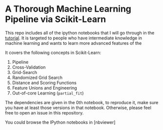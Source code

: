 A Thorough Machine Learning Pipeline via Scikit-Learn
===

This repo includes all of the ipython notebooks that I will go through
in the [tutorial](http://pydata.org/dal2015/abstracts/#338). It is targeted to 
people who have intermediate knowledge in machine learning and wants to learn
more advanced features of the 

It covers the following concepts in Scikit-Learn:

1. Pipeline
2. Cross-Validation
3. Grid-Search
4. Randomized Grid Search
5. Distance and Scoring Functions
6. Feature Unions and Engineering
7. Out-of-core Learning (`partial_fit`)

The dependencies are given in the 0th notebook, to reproduce it, make sure you
have at least those versions in that notebook. Otherwise, please feel free to
open an issue in this repository.

You could browse the IPython notebooks in
[nbviewer]

